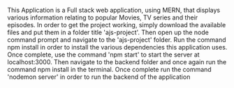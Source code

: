 This Application is a Full stack web application, using MERN, that displays various information relating to popular Movies, TV series and their episodes. In order to get the project working, simply download the available files and put them in a folder title 'ajs-project'. Then open up the node command prompt and navigate to the 'ajs-project' folder. Run the command npm install in order to install the various dependencies this application uses. Once complete, use the command 'npm start' to start the server at localhost:3000. Then navigate to the backend folder and once again run the command npm install in the terminal. Once complete run the command 'nodemon server' in order to run the backend of the application
